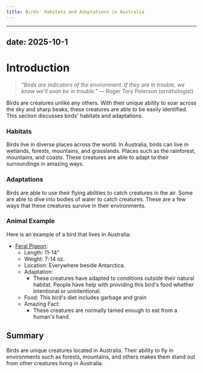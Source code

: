 ```yaml
---
title: Birds' Habitats and Adaptations in Australia
---
```

---
date: 2025-10-1
---
# Introduction

>_"Birds are indicators of the environment. If they are in trouble, we know we’ll soon be in trouble."_ 
>— Roger Tory Peterson (ornithologist)

Birds are creatures unlike any others. With their unique ability to soar across the sky and sharp beaks, these creatures are able to be easily identified. This section discusses birds' habitats and adaptations.
### Habitats

Birds live in diverse places across the world. In Australia, birds can live in wetlands, forests, mountains, and grasslands. Places such as the rainforest, mountains, and coasts. These creatures are able to adapt to their surroundings in amazing ways.
### Adaptations

Birds are able to use their flying abilities to catch creatures in the air. Some are able to dive into bodies of water to catch creatures. These are a few ways that these creatures survive in their environments.
### Animal Example

Here is an example of a bird that lives in Australia:  
- [Feral Pigeon](https://th.bing.com/th/id/R.1f866dfb2c0822f119c8ea2bef93284c?rik=Uuu11s0IOFA9Rg&riu=http%3a%2f%2fwww.asisbiz.com%2fPhotos%2fPigeons%2fimages%2fFeral-Pigeon-Columba-livia-domestica-Wharf-2-Monterey-California-July-2011-04.jpg&ehk=3Qd5whA7HmSlkJaGtOaG4VbYnd7YbeZH2%2bveDxcvGS4%3d&risl=&pid=ImgRaw&r=0):
	- Length: 11-14"
	- Weight: 7-14 oz.
	- Location: Everywhere beside Antarctica.
	- Adaptation:
		- These creatures have adapted to conditions outside their natural habitat. People have help with providing this bird's food whether intentional or unintentional.
	- Food: This bird's diet includes garbage and grain
	- Amazing Fact: 
		- These creatures are normally tamed enough to eat from a human's hand.
## Summary

Birds are unique creatures located in Australia. Their ability to fly in environments such as forests, mountains, and others makes them stand out from other creatures living in Australia.